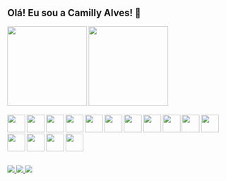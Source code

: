 ## Olá! Eu sou a Camilly Alves! 👋

<div>
  <img height="180em" src="https://github-readme-stats.vercel.app/api?username=Camilly-Alveess&show_icons=true&theme=radical">
  <img height="180em" src="https://github-readme-stats.vercel.app/api/top-langs/?username=Camilly-Alveess&layout=compact&theme=dark">
</div>

<div> <br>
  <img style="width:40px" src="https://cdn.jsdelivr.net/gh/devicons/devicon@latest/icons/python/python-original.svg" />
  <img style="width:40px" src="https://cdn.jsdelivr.net/gh/devicons/devicon@latest/icons/pytorch/pytorch-original.svg" />
  <img style="width:40px" src="https://cdn.jsdelivr.net/gh/devicons/devicon@latest/icons/scikitlearn/scikitlearn-original.svg" />
  <img style="width:40px" src="https://cdn.jsdelivr.net/gh/devicons/devicon@latest/icons/tensorflow/tensorflow-original.svg" />
  <img style="width:40px" src="https://cdn.jsdelivr.net/gh/devicons/devicon@latest/icons/opencv/opencv-original.svg" />
  <img style="width:40px" src="https://cdn.jsdelivr.net/gh/devicons/devicon@latest/icons/raspberrypi/raspberrypi-original.svg" />
  <img style="width:40px" src="https://cdn.jsdelivr.net/gh/devicons/devicon@latest/icons/r/r-original.svg" />
  <img style="width:40px" src="https://cdn.jsdelivr.net/gh/devicons/devicon@latest/icons/html5/html5-original.svg" />
  <img style="width:40px" src="https://cdn.jsdelivr.net/gh/devicons/devicon@latest/icons/css3/css3-original.svg" />
  <img style="width:40px" src="https://cdn.jsdelivr.net/gh/devicons/devicon@latest/icons/mysql/mysql-original.svg" />
  <img style="width:40px" src="https://cdn.jsdelivr.net/gh/devicons/devicon@latest/icons/dynamodb/dynamodb-original.svg" />
  <img style="width:40px" src="https://cdn.jsdelivr.net/gh/devicons/devicon@latest/icons/mongodb/mongodb-original.svg" />
  <img style="width:40px" src="https://cdn.jsdelivr.net/gh/devicons/devicon@latest/icons/neo4j/neo4j-original.svg" />
  <img style="width:40px" src="https://cdn.jsdelivr.net/gh/devicons/devicon@latest/icons/amazonwebservices/amazonwebservices-original-wordmark.svg" />
  <img style="width:40px" src="https://cdn.jsdelivr.net/gh/devicons/devicon@latest/icons/azure/azure-original.svg" />
</div>

##

<div>
  <a href="https://mailto:csalvesia@gmail.com">
    <img src="https://img.shields.io/badge/Gmail-D14836?style=for-the-badge&logo=gmail&logoColor=white">
  </a>
  <a href="https://www.instagram.com/camillyalves.ia/">
    <img src="https://img.shields.io/badge/Instagram-E4405F?style=for-the-badge&logo=instagram&logoColor=white">
  </a>
  <a href="https://linkedin.com/in/camillyalvesia">
    <img src="https://img.shields.io/badge/LinkedIn-0077B5?style=for-the-badge&logo=linkedin&logoColor=white">
  </a>
</div>

